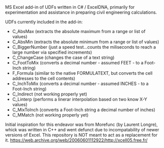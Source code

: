 MS Excel add-in of UDFs written in C# / ExcelDNA, primarily for experimentation and assistance in preparing civil engineering calculations.

UDFs currently included in the add-in:
- C_AbsMax (extracts the absolute maximum from a range or list of values)
- C_AbsMin (extracts the absolute minimum from a range or list of values)
- C_BiggerNumber (just a speed test...counts the miliseconds to reach a large number via specified increments)
- C_ChangeCase (changes the case of a text string)
- C_FootToMix (converts a decimal number - assumed FEET - to a Foot-Inch string)
- F_Formula (similar to the native FORMULATEXT, but converts the cell addresses to the cell contents)
- C_InchToMix (converts a decimal number - assumed INCHES - to a Foot-Inch string)
- C_Indirect (not working properly yet)
- C_Linterp (performs a linerar interpolation based on two know X-Y values)
- C_MixToInch (converts a Foot-Inch string a decimal number of inches)
- C_MMatch (not working properly yet)

Initial inspiration for this endeavor was from Morefunc (by Laurent Longre), whick was written in C++ and went defunct due to incompatability of newer versions of Excel. This repository is NOT meant to act as a replacement for it.
https://web.archive.org/web/20060601112922/http://xcell05.free.fr/
